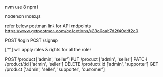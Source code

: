 nvm use 8
npm i

nodemon index.js

refer below postman link for API endpoints
https://www.getpostman.com/collections/c28a6aab7d2f49ddf2e9


POST /login
POST /signup


['*'] will apply roles & rights for all the roles

POST /product ['admin', 'seller']
PUT /product ['admin', 'seller']
PATCH /product/:id ['admin', 'seller']
DELETE /product/:id ['admin', 'supporter']
GET /product ['admin', 'seller', 'supporter', 'customer']